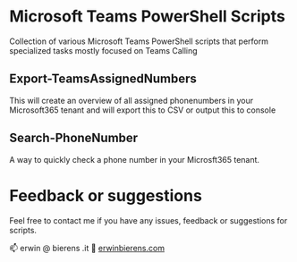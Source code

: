 # Microsoft Teams PowerShell Scripts
Collection of various Microsoft Teams PowerShell scripts that perform specialized tasks mostly focused on Teams Calling

## Export-TeamsAssignedNumbers
This will create an overview of all assigned phonenumbers in your Microsoft365 tenant and will export this to CSV or output this to console

## Search-PhoneNumber
A way to quickly check a phone number in your Microsft365 tenant. 


# Feedback or suggestions
Feel free to contact me if you have any issues, feedback or suggestions for scripts.

📫 erwin @ bierens .it
👀 [erwinbierens.com](https://erwinbierens.com)
